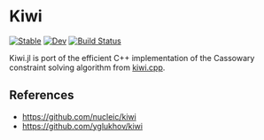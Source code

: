 # Kiwi

[![Stable](https://img.shields.io/badge/docs-stable-blue.svg)](https://kdheepak.github.io/Kiwi.jl/stable/)
[![Dev](https://img.shields.io/badge/docs-dev-blue.svg)](https://kdheepak.github.io/Kiwi.jl/dev/)
[![Build Status](https://github.com/kdheepak/Kiwi.jl/actions/workflows/CI.yml/badge.svg?branch=main)](https://github.com/kdheepak/Kiwi.jl/actions/workflows/CI.yml?query=branch%3Amain)

Kiwi.jl is port of the efficient C++ implementation of the Cassowary constraint solving algorithm from [kiwi.cpp](https://github.com/nucleic/kiwi).

## References

- https://github.com/nucleic/kiwi
- https://github.com/yglukhov/kiwi
